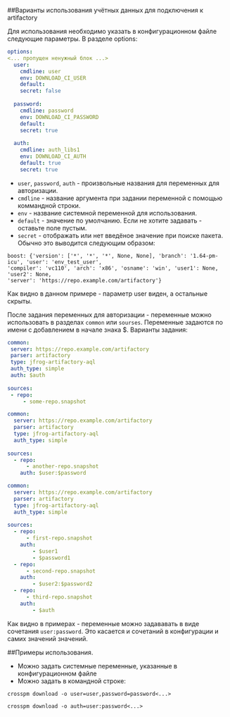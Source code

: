 ##Варианты использования учётных данных для подключения к artifactory

Для использования необходимо указать в конфигурационном файле следующие параметры.
В разделе options:
```yaml
options:
<... пропущен ненужный блок ...>
  user:
    cmdline: user
    env: DOWNLOAD_CI_USER
    default:
    secret: false
  
  password:
    cmdline: password
    env: DOWNLOAD_CI_PASSWORD
    default: 
    secret: true
  
  auth: 
    cmdline: auth_libs1
    env: DOWNLOAD_CI_AUTH
    default: true
    secret: true
```
 - `user`, `password`, `auth` - произвольные названия для переменных для авторизации.
 - `cmdline` - название аргумента при задании переменной с помощью коммандной строки.
 - `env` - название системной переменной для использования.
 - `default` - значение по умолчанию. Если не хотите задавать - оставьте поле пустым. 
 - `secret` - отображать или нет введёное значение при поиске пакета. Обычно это выводится следующим образом:
 ```
boost: {'version': ['*', '*', '*', None, None], 'branch': '1.64-pm-icu', 'user': 'env_test_user', 
'compiler': 'vc110', 'arch': 'x86', 'osname': 'win', 'user1': None, 'user2': None, 
'server': 'https://repo.example.com/artifactory'}
```
 Как видно в данном примере - параметр user виден, а остальные скрыты. 
 
 После задания переменных для авторизации - переменные можно использовать в разделах `common` или `sourses`.
 Переменные задаются по имени с добавлением в начале знака $.
 Варианты задания:
 ```yaml
common:
  server: https://repo.example.com/artifactory
  parser: artifactory
  type: jfrog-artifactory-aql
  auth_type: simple
  auth: $auth
  
sources:
  - repo:
      - some-repo.snapshot 
```

```yaml
common:
  server: https://repo.example.com/artifactory
  parser: artifactory
  type: jfrog-artifactory-aql
  auth_type: simple
  
sources:
  - repo:
      - another-repo.snapshot
    auth: $user:$password
``` 
 
```yaml
common:
  server: https://repo.example.com/artifactory
  parser: artifactory
  type: jfrog-artifactory-aql
  auth_type: simple
  
sources:
  - repo:
      - first-repo.snapshot
    auth: 
        - $user1
        - $password1         
  - repo:
      - second-repo.snapshot
    auth: 
        - $user2:$password2
  - repo:
      - third-repo.snapshot
    auth: 
        - $auth
```
Как видно в примерах - переменные можно задававать в виде сочетания `user:password`. 
Это касается и сочетаний в конфигурации и самих значений значений.

##Примеры использования.

 - Можно задать системные переменные, указанные в конфигурационном файле
 - Можно задать в командной строке:
 
`crosspm download -o user=user,password=password<...>`

`crosspm download -o auth=user:password<...>`

 
